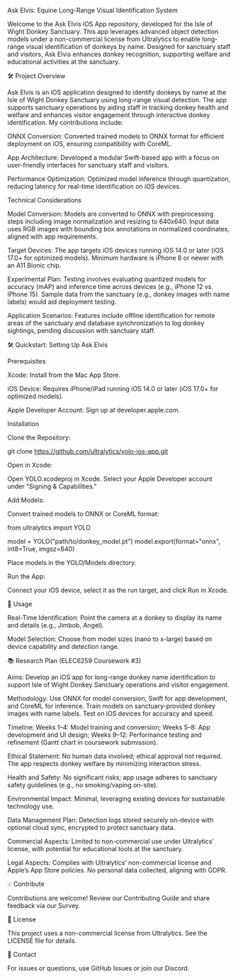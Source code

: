 Ask Elvis: Equine Long-Range Visual Identification System

Welcome to the Ask Elvis iOS App repository, developed for the Isle of Wight Donkey Sanctuary. This app leverages advanced object detection models under a non-commercial license from Ultralytics to enable long-range visual identification of donkeys by name. Designed for sanctuary staff and visitors, Ask Elvis enhances donkey recognition, supporting welfare and educational activities at the sanctuary.

🛠 Project Overview

Ask Elvis is an iOS application designed to identify donkeys by name at the Isle of Wight Donkey Sanctuary using long-range visual detection. The app supports sanctuary operations by aiding staff in tracking donkey health and welfare and enhances visitor engagement through interactive donkey identification. My contributions include:

ONNX Conversion: Converted trained models to ONNX format for efficient deployment on iOS, ensuring compatibility with CoreML.

App Architecture: Developed a modular Swift-based app with a focus on user-friendly interfaces for sanctuary staff and visitors.

Performance Optimization: Optimized model inference through quantization, reducing latency for real-time identification on iOS devices.

Technical Considerations

Model Conversion: Models are converted to ONNX with preprocessing steps including image normalization and resizing to 640x640. Input data uses RGB images with bounding box annotations in normalized coordinates, aligned with app requirements.

Target Devices: The app targets iOS devices running iOS 14.0 or later (iOS 17.0+ for optimized models). Minimum hardware is iPhone 8 or newer with an A11 Bionic chip.

Experimental Plan: Testing involves evaluating quantized models for accuracy (mAP) and inference time across devices (e.g., iPhone 12 vs. iPhone 15). Sample data from the sanctuary (e.g., donkey images with name labels) would aid deployment testing.

Application Scenarios: Features include offline identification for remote areas of the sanctuary and database synchronization to log donkey sightings, pending discussion with sanctuary staff.

🛠 Quickstart: Setting Up Ask Elvis

Prerequisites

Xcode: Install from the Mac App Store.

iOS Device: Requires iPhone/iPad running iOS 14.0 or later (iOS 17.0+ for optimized models).

Apple Developer Account: Sign up at developer.apple.com.

Installation

Clone the Repository:

git clone https://github.com/ultralytics/yolo-ios-app.git

Open in Xcode:

Open YOLO.xcodeproj in Xcode. Select your Apple Developer account under "Signing & Capabilities."

Add Models:

Convert trained models to ONNX or CoreML format:

from ultralytics import YOLO

model = YOLO("path/to/donkey_model.pt") model.export(format="onnx", int8=True, imgsz=640)

Place models in the YOLO/Models directory.

Run the App:

Connect your iOS device, select it as the run target, and click Run in Xcode.

🚀 Usage

Real-Time Identification: Point the camera at a donkey to display its name and details (e.g., Jimbob, Angel).

Model Selection: Choose from model sizes (nano to x-large) based on device capability and detection range.

📚 Research Plan (ELEC6259 Coursework #3)

Aims: Develop an iOS app for long-range donkey name identification to support Isle of Wight Donkey Sanctuary operations and visitor engagement.

Methodology: Use ONNX for model conversion, Swift for app development, and CoreML for inference. Train models on sanctuary-provided donkey images with name labels. Test on iOS devices for accuracy and speed.

Timeline: Weeks 1–4: Model training and conversion; Weeks 5–8: App development and UI design; Weeks 9–12: Performance testing and refinement (Gantt chart in coursework submission).

Ethical Statement: No human data involved; ethical approval not required. The app respects donkey welfare by minimizing interaction stress.

Health and Safety: No significant risks; app usage adheres to sanctuary safety guidelines (e.g., no smoking/vaping on-site).

Environmental Impact: Minimal, leveraging existing devices for sustainable technology use.

Data Management Plan: Detection logs stored securely on-device with optional cloud sync, encrypted to protect sanctuary data.

Commercial Aspects: Limited to non-commercial use under Ultralytics’ license, with potential for educational tools at the sanctuary.

Legal Aspects: Complies with Ultralytics’ non-commercial license and Apple’s App Store policies. No personal data collected, aligning with GDPR.

💡 Contribute

Contributions are welcome! Review our Contributing Guide and share feedback via our Survey.

📄 License

This project uses a non-commercial license from Ultralytics. See the LICENSE file for details.

🤝 Contact

For issues or questions, use GitHub Issues or join our Discord.
